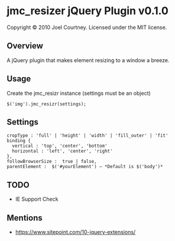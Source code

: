 # jmc_resizer jQuery Plugin v0.1.0

Copyright &copy; 2010 Joel Courtney. Licensed under the MIT license.
 
## Overview

A jQuery plugin that makes element resizing to a window a breeze.

## Usage

Create the jmc_resizr instance (settings must be an object)

```$('img').jmc_resizr(settings);```

## Settings

```
cropType : 'full' | 'height' | 'width' | 'fill_outer' | 'fit'    
binding {    
  vertical : 'top', 'center', 'bottom'    
  horizontal : 'left', 'center', 'right'    
},    
followBrowserSize :  true | false,    
parentElement :  $('#yourElement') — *Default is $('body')*
```

## TODO

* IE Support Check

## Mentions

* https://www.sitepoint.com/10-jquery-extensions/

